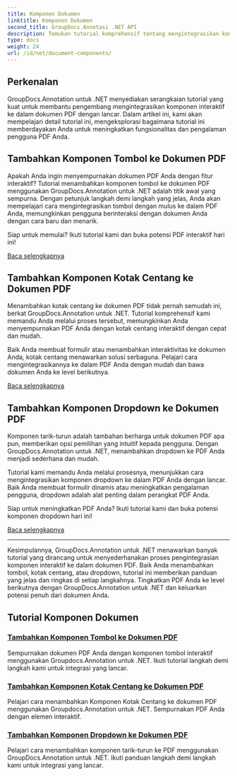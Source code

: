 ```yaml
---
title: Komponen Dokumen
linktitle: Komponen Dokumen
second_title: GroupDocs.Annotasi .NET API
description: Temukan tutorial komprehensif tentang mengintegrasikan komponen interaktif seperti tombol, kotak centang, dan dropdown ke dalam dokumen PDF menggunakan GroupDocs.Annotation .NET.
type: docs
weight: 24
url: /id/net/document-components/
---
```

## Perkenalan

GroupDocs.Annotation untuk .NET menyediakan serangkaian tutorial yang kuat untuk membantu pengembang mengintegrasikan komponen interaktif ke dalam dokumen PDF dengan lancar. Dalam artikel ini, kami akan mempelajari detail tutorial ini, mengeksplorasi bagaimana tutorial ini memberdayakan Anda untuk meningkatkan fungsionalitas dan pengalaman pengguna PDF Anda.

## Tambahkan Komponen Tombol ke Dokumen PDF

Apakah Anda ingin menyempurnakan dokumen PDF Anda dengan fitur interaktif? Tutorial menambahkan komponen tombol ke dokumen PDF menggunakan GroupDocs.Annotation untuk .NET adalah titik awal yang sempurna. Dengan petunjuk langkah demi langkah yang jelas, Anda akan mempelajari cara mengintegrasikan tombol dengan mulus ke dalam PDF Anda, memungkinkan pengguna berinteraksi dengan dokumen Anda dengan cara baru dan menarik.

Siap untuk memulai? Ikuti tutorial kami dan buka potensi PDF interaktif hari ini!

[Baca selengkapnya](./add-button-component-to-pdf/)

## Tambahkan Komponen Kotak Centang ke Dokumen PDF

Menambahkan kotak centang ke dokumen PDF tidak pernah semudah ini, berkat GroupDocs.Annotation untuk .NET. Tutorial komprehensif kami memandu Anda melalui proses tersebut, memungkinkan Anda menyempurnakan PDF Anda dengan kotak centang interaktif dengan cepat dan mudah.

Baik Anda membuat formulir atau menambahkan interaktivitas ke dokumen Anda, kotak centang menawarkan solusi serbaguna. Pelajari cara mengintegrasikannya ke dalam PDF Anda dengan mudah dan bawa dokumen Anda ke level berikutnya.

[Baca selengkapnya](./add-checkbox-component-to-pdf/)

## Tambahkan Komponen Dropdown ke Dokumen PDF

Komponen tarik-turun adalah tambahan berharga untuk dokumen PDF apa pun, memberikan opsi pemilihan yang intuitif kepada pengguna. Dengan GroupDocs.Annotation untuk .NET, menambahkan dropdown ke PDF Anda menjadi sederhana dan mudah.

Tutorial kami memandu Anda melalui prosesnya, menunjukkan cara mengintegrasikan komponen dropdown ke dalam PDF Anda dengan lancar. Baik Anda membuat formulir dinamis atau meningkatkan pengalaman pengguna, dropdown adalah alat penting dalam perangkat PDF Anda.

Siap untuk meningkatkan PDF Anda? Ikuti tutorial kami dan buka potensi komponen dropdown hari ini!

[Baca selengkapnya](./add-dropdown-component-to-pdf/)

---

Kesimpulannya, GroupDocs.Annotation untuk .NET menawarkan banyak tutorial yang dirancang untuk menyederhanakan proses pengintegrasian komponen interaktif ke dalam dokumen PDF. Baik Anda menambahkan tombol, kotak centang, atau dropdown, tutorial ini memberikan panduan yang jelas dan ringkas di setiap langkahnya. Tingkatkan PDF Anda ke level berikutnya dengan GroupDocs.Annotation untuk .NET dan keluarkan potensi penuh dari dokumen Anda.
## Tutorial Komponen Dokumen
### [Tambahkan Komponen Tombol ke Dokumen PDF](./add-button-component-to-pdf/)
Sempurnakan dokumen PDF Anda dengan komponen tombol interaktif menggunakan Groupdocs.Annotation untuk .NET. Ikuti tutorial langkah demi langkah kami untuk integrasi yang lancar.
### [Tambahkan Komponen Kotak Centang ke Dokumen PDF](./add-checkbox-component-to-pdf/)
Pelajari cara menambahkan Komponen Kotak Centang ke dokumen PDF menggunakan Groupdocs.Annotation untuk .NET. Sempurnakan PDF Anda dengan elemen interaktif.
### [Tambahkan Komponen Dropdown ke Dokumen PDF](./add-dropdown-component-to-pdf/)
Pelajari cara menambahkan komponen tarik-turun ke PDF menggunakan GroupDocs.Annotation untuk .NET. Ikuti panduan langkah demi langkah kami untuk integrasi yang lancar.